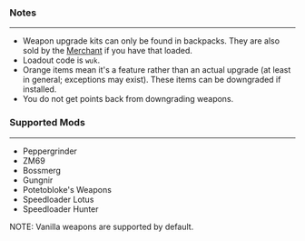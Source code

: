 ### Notes
---
- Weapon upgrade kits can only be found in backpacks. They are also sold by the [Merchant](https://gitlab.com/accensi/hd-addons/merchant) if you have that loaded.
- Loadout code is `wuk`.
- Orange items mean it's a feature rather than an actual upgrade (at least in general; exceptions may exist). These items can be downgraded if installed.
- You do not get points back from downgrading weapons.

### Supported Mods
---
- Peppergrinder
- ZM69
- Bossmerg
- Gungnir
- Potetobloke's Weapons
- Speedloader Lotus
- Speedloader Hunter

NOTE: Vanilla weapons are supported by default.